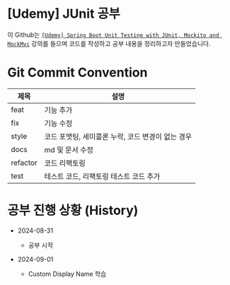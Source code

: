 # [Udemy] JUnit 공부
이 Github는 [```[Udemy] Spring Boot Unit Testing with JUnit, Mockito and MockMvc```](https://www.udemy.com/course/spring-boot-unit-testing/?couponCode=JUST4U02223) 강의를 들으며 코드를 작성하고 공부 내용을 정리하고자 만들었습니다.

# Git Commit Convention
| 제목 | 설명 |
|-----|-----|
| feat | 기능 추가 |
| fix | 기능 수정 |
| style | 코드 포맷팅, 세미콜론 누락, 코드 변경이 없는 경우 |
| docs | md 및 문서 수정 |
| refactor | 코드 리팩토링 |
| test | 테스트 코드, 리팩토링 테스트 코드 추가 |


# 공부 진행 상황 (History)
* 2024-08-31
  * 공부 시작

* 2024-09-01
  * Custom Display Name 학습